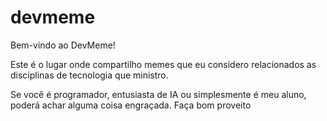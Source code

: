 # devmeme

Bem-vindo ao DevMeme!

Este é o lugar onde compartilho memes que eu considero relacionados as disciplinas de tecnologia que ministro. 

Se você é programador, entusiasta de IA ou simplesmente é meu aluno, poderá achar alguma coisa engraçada. Faça bom proveito
